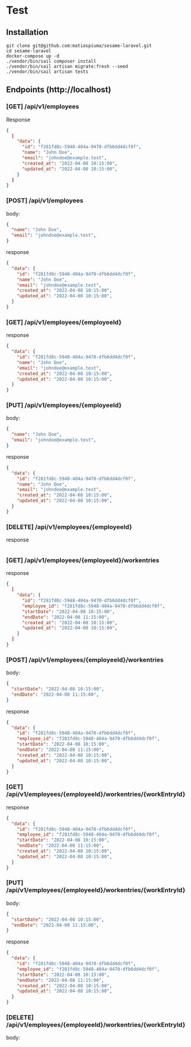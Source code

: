 # Test

## Installation

```console
git clone git@github.com:matiaspiuma/sesame-laravel.git
cd sesame-laravel
docker-compose up -d
./vendor/bin/sail composer install
./vendor/bin/sail artisan migrate:fresh --seed
./vendor/bin/sail artisan tests
```

## Endpoints (http://localhost)

### [GET] /api/v1/employees

Response

````json
{
  [
    "data": {
      "id": "f281fd8c-5948-404a-9470-dfb6dd4dcf0f",
      "name": "John Doe",
      "email": "johndoe@example.test",
      "created_at": "2022-04-08 10:15:00",
      "updated_at": "2022-04-08 10:15:00",
    }
  ]
}
````

### [POST] /api/v1/employees

body:
```json
{
  "name": "John Doe",
  "email": "johndoe@example.test",
}
```

response

```json
{
  "data": {
    "id": "f281fd8c-5948-404a-9470-dfb6dd4dcf0f",
    "name": "John Doe",
    "email": "johndoe@example.test",
    "created_at": "2022-04-08 10:15:00",
    "updated_at": "2022-04-08 10:15:00",
  }
}
```

### [GET] /api/v1/employees/{employeeId}

response

```json
{
  "data": {
    "id": "f281fd8c-5948-404a-9470-dfb6dd4dcf0f",
    "name": "John Doe",
    "email": "johndoe@example.test",
    "created_at": "2022-04-08 10:15:00",
    "updated_at": "2022-04-08 10:15:00",
  }
}
```

### [PUT] /api/v1/employees/{employeeId}

body:
```json
{
  "name": "John Doe",
  "email": "johndoe@example.test",
}
```

response

```json
{
  "data": {
    "id": "f281fd8c-5948-404a-9470-dfb6dd4dcf0f",
    "name": "John Doe",
    "email": "johndoe@example.test",
    "created_at": "2022-04-08 10:15:00",
    "updated_at": "2022-04-08 10:15:00",
  }
}
```

### [DELETE] /api/v1/employees/{employeeId}

response

```json
```

### [GET] /api/v1/employees/{employeeId}/workentries

response

```json
{
  [
    "data": {
      "id": "f281fd8c-5948-404a-9470-dfb6dd4dcf0f",
      "employee_id": "f281fd8c-5948-404a-9470-dfb6dd4dcf0f",
      "startDate": "2022-04-08 10:15:00",
      "endDate": "2022-04-08 11:15:00",
      "created_at": "2022-04-08 10:15:00",
      "updated_at": "2022-04-08 10:15:00",
    }
  ]
}
```

### [POST] /api/v1/employees/{employeeId}/workentries

body:
```json
{
  "startDate": "2022-04-08 10:15:00",
  "endDate": "2022-04-08 11:15:00",
}
```

response

```json
{
  "data": {
    "id": "f281fd8c-5948-404a-9470-dfb6dd4dcf0f",
    "employee_id": "f281fd8c-5948-404a-9470-dfb6dd4dcf0f",
    "startDate": "2022-04-08 10:15:00",
    "endDate": "2022-04-08 11:15:00",
    "created_at": "2022-04-08 10:15:00",
    "updated_at": "2022-04-08 10:15:00",
  }
}
```

### [GET] /api/v1/employees/{employeeId}/workentries/{workEntryId}

response

```json
{
  "data": {
    "id": "f281fd8c-5948-404a-9470-dfb6dd4dcf0f",
    "employee_id": "f281fd8c-5948-404a-9470-dfb6dd4dcf0f",
    "startDate": "2022-04-08 10:15:00",
    "endDate": "2022-04-08 11:15:00",
    "created_at": "2022-04-08 10:15:00",
    "updated_at": "2022-04-08 10:15:00",
  }
}
```

### [PUT] /api/v1/employees/{employeeId}/workentries/{workEntryId}

body:

```json
{
  "startDate": "2022-04-08 10:15:00",
  "endDate": "2022-04-08 11:15:00",
}
```

response

```json
{
  "data": {
    "id": "f281fd8c-5948-404a-9470-dfb6dd4dcf0f",
    "employee_id": "f281fd8c-5948-404a-9470-dfb6dd4dcf0f",
    "startDate": "2022-04-08 10:15:00",
    "endDate": "2022-04-08 11:15:00",
    "created_at": "2022-04-08 10:15:00",
    "updated_at": "2022-04-08 10:15:00",
  }
}
```

### [DELETE] /api/v1/employees/{employeeId}/workentries/{workEntryId}

body:

```json
```